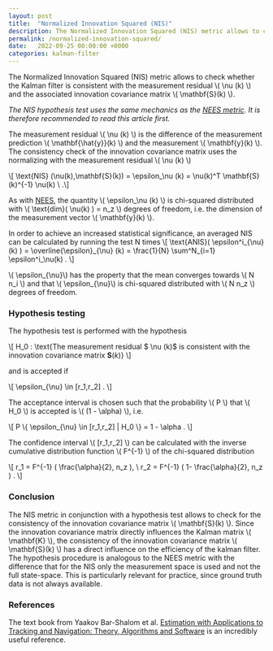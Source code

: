 ```yaml
---
layout: post
title:  "Normalized Innovation Squared (NIS)"
description: The Normalized Innovation Squared (NIS) metric allows to check whether the Kalman filter is consistent with the residual and the innovation covariance matrix.
permalink: /normalized-innovation-squared/
date:   2022-09-25 00:00:00 +0000
categories: kalman-filter
---
```


The Normalized Innovation Squared (NIS) metric allows to check whether the Kalman filter is consistent with the measurement residual \\( \nu (k) \\) and the associated innovation covariance matrix \\( \mathbf{S}(k) \\).

*The NIS hypothesis test uses the same mechanics as the [NEES metric](/normalized-estimation-error-squared/).
It is therefore recommended to read this article first.*

The measurement residual \\( \nu (k) \\) is the difference of the measurement prediction \\( \mathbf{\hat{y}}(k) \\) and the measurement \\( \mathbf{y}(k) \\).
The consistency check of the innovation covariance matrix uses the normalizing with the measurement residual \\( \nu (k) \\)

\\[ \text{NIS} (\nu(k),\mathbf{S}(k)) = \epsilon_\nu (k) = \nu(k)^T \mathbf{S}(k)^{-1} \nu(k) \ .\\]

As with [NEES](/normalized-estimation-error-squared/), the quantity \\( \epsilon_\nu (k) \\) is chi-squared distributed with \\( \text{dim}( \nu(k) ) = n_z \\) degrees of freedom, i.e. the dimension of the measurement vector \\( \mathbf{y}(k)  \\).

In order to achieve an increased statistical significance, an averaged NIS can be calculated by running the test N times
\\[ \text{ANIS}( \epsilon^i\_{\nu}(k) ) = \overline{\epsilon}\_{\nu} (k)  = \frac{1}{N} \sum^N_{i=1} \epsilon^i_\nu(k) \. \\]


\\( \epsilon\_{\nu}\\) has the property that the mean converges towards \\( N n_i \\) and that \\( \epsilon\_{\nu}\\) is chi-squared distributed with \\( N n_z \\) degrees of freedom.

<h3>Hypothesis testing</h3>

The hypothesis test is performed with the hypothesis

\\[ H_0 :  \text{The measurement residual $ \nu (k)$ is consistent with the innovation covariance matrix $\mathbf{S}(k)$} \\]

and is accepted if

\\[ \epsilon\_{\nu} \in [r_1,r_2] \. \\]

The acceptance interval is chosen such that the probability \\( P \\) that \\( H_0 \\) is accepted is \\( (1 - \alpha) \\), i.e. 

\\[ P \\{ \epsilon\_{\nu} \in [r_1,r_2]  \| H_0 \\} = 1 - \alpha \. \\]

The confidence interval \\( [r_1,r_2] \\) can be calculated with the inverse cumulative distribution function \\( F^{-1} \\) of the chi-squared distribution

\\[ r_1 = F^{-1} ( \frac{\alpha}{2}, n_z ), \ r_2 = F^{-1} ( 1- \frac{\alpha}{2}, n_z ) \. \\]

<h3>Conclusion</h3>

The NIS metric in conjunction with a hypothesis test allows to check for the consistency of the innovation covariance matrix \\( \mathbf{S}(k) \\). 
Since the innovation covariance matrix directly influences the Kalman matrix \\( \mathbf{K} \\), the consistency of the innovation covariance matrix \\( \mathbf{S}(k) \\) has a direct influence on the efficiency of the kalman filter. 
The hypothesis procedure is analogous to the NEES metric with the difference that for the NIS only the measurement space is used and not the full state-space. 
This is particularly relevant for practice, since ground truth data is not always available.

<h3>References</h3>
The text book from Yaakov Bar-Shalom et al. <a href="https://amzn.to/3UPmvJj" onclick="fathom.trackEvent('NIS - Amazon - Bar-Shalom');">Estimation with Applications to Tracking and Navigation: Theory, Algorithms and Software</a> is an incredibly useful reference.


[jekyll-docs]: https://jekyllrb.com/docs/home
[jekyll-gh]:   https://github.com/jekyll/jekyll
[jekyll-talk]: https://talk.jekyllrb.com/
